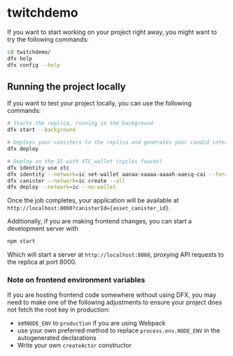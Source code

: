 # twitchdemo

If you want to start working on your project right away, you might want to try the following commands:

```bash
cd twitchdemo/
dfx help
dfx config --help
```

## Running the project locally

If you want to test your project locally, you can use the following commands:

```bash
# Starts the replica, running in the background
dfx start --background

# Deploys your canisters to the replica and generates your candid interface
dfx deploy

# Deploy on the IC with XTC wallet (cycles faucet)
dfx identity use xtc
dfx identity --network=ic set-wallet aanaa-xaaaa-aaaah-aaeiq-cai --force
dfx canister --network=ic create --all
dfx deploy --network=ic --no-wallet
```

Once the job completes, your application will be available at `http://localhost:8000?canisterId={asset_canister_id}`.

Additionally, if you are making frontend changes, you can start a development server with

```bash
npm start
```

Which will start a server at `http://localhost:8080`, proxying API requests to the replica at port 8000.

### Note on frontend environment variables

If you are hosting frontend code somewhere without using DFX, you may need to make one of the following adjustments to ensure your project does not fetch the root key in production:

- set`NODE_ENV` to `production` if you are using Webpack
- use your own preferred method to replace `process.env.NODE_ENV` in the autogenerated declarations
- Write your own `createActor` constructor